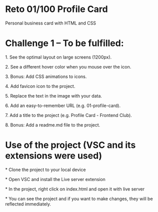 # Reto 01/100 Profile Card
<p>Personal business card with HTML and CSS</p>

# Challenge 1 – To be fulfilled:
<p>1. See the optimal layout on large screens (1200px).</p>
<p>2. See a different hover color when you mouse over the icon.</p>
<p>3. Bonus: Add CSS animations to icons.</p>
<p>4. Add favicon icon to the project.</p>
<p>5. Replace the text in the image with your data.</p>
<p>6. Add an easy-to-remember URL (e.g. 01-profile-card).</p>
<p>7. Add a title to the project (e.g. Profile Card - Frontend Club).</p>
<p>8. Bonus: Add a readme.md file to the project.</p>

# Use of the project (VSC and its extensions were used)
<p>* Clone the project to your local device</p>
<p>* Open VSC and install the Live server extension</p>
<p>* In the project, right click on index.html and open it with live server</p>
<p>* You can see the project and if you want to make changes, they will be reflected immediately.</p>